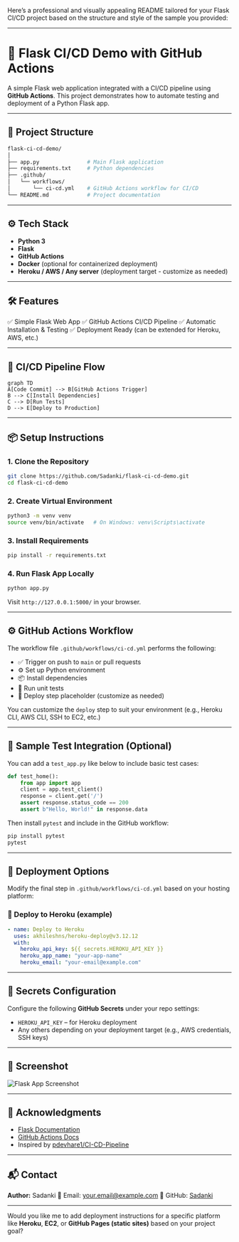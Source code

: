Here’s a professional and visually appealing README tailored for your Flask CI/CD project based on the structure and style of the sample you provided:

---

# 🚀 Flask CI/CD Demo with GitHub Actions

A simple Flask web application integrated with a CI/CD pipeline using **GitHub Actions**. This project demonstrates how to automate testing and deployment of a Python Flask app.

---

## 📁 Project Structure

```bash
flask-ci-cd-demo/
│
├── app.py               # Main Flask application
├── requirements.txt     # Python dependencies
├── .github/
│   └── workflows/
│       └── ci-cd.yml    # GitHub Actions workflow for CI/CD
└── README.md            # Project documentation
```

---

## ⚙️ Tech Stack

* **Python 3**
* **Flask**
* **GitHub Actions**
* **Docker** (optional for containerized deployment)
* **Heroku / AWS / Any server** (deployment target - customize as needed)

---

## 🛠️ Features

✅ Simple Flask Web App
✅ GitHub Actions CI/CD Pipeline
✅ Automatic Installation & Testing
✅ Deployment Ready (can be extended for Heroku, AWS, etc.)

---

## 🔁 CI/CD Pipeline Flow

```mermaid
graph TD
A[Code Commit] --> B[GitHub Actions Trigger]
B --> C[Install Dependencies]
C --> D[Run Tests]
D --> E[Deploy to Production]
```

---

## 📦 Setup Instructions

### 1. Clone the Repository

```bash
git clone https://github.com/Sadanki/flask-ci-cd-demo.git
cd flask-ci-cd-demo
```

### 2. Create Virtual Environment

```bash
python3 -m venv venv
source venv/bin/activate   # On Windows: venv\Scripts\activate
```

### 3. Install Requirements

```bash
pip install -r requirements.txt
```

### 4. Run Flask App Locally

```bash
python app.py
```

Visit `http://127.0.0.1:5000/` in your browser.

---

## ⚙️ GitHub Actions Workflow

The workflow file `.github/workflows/ci-cd.yml` performs the following:

* ✅ Trigger on push to `main` or pull requests
* ⚙️ Set up Python environment
* 📦 Install dependencies
* 🧪 Run unit tests
* 🚀 Deploy step placeholder (customize as needed)

You can customize the `deploy` step to suit your environment (e.g., Heroku CLI, AWS CLI, SSH to EC2, etc.)

---

## 🧪 Sample Test Integration (Optional)

You can add a `test_app.py` like below to include basic test cases:

```python
def test_home():
    from app import app
    client = app.test_client()
    response = client.get('/')
    assert response.status_code == 200
    assert b"Hello, World!" in response.data
```

Then install `pytest` and include in the GitHub workflow:

```bash
pip install pytest
pytest
```

---

## 🚀 Deployment Options

Modify the final step in `.github/workflows/ci-cd.yml` based on your hosting platform:

### 🔸 Deploy to Heroku (example)

```yaml
- name: Deploy to Heroku
  uses: akhileshns/heroku-deploy@v3.12.12
  with:
    heroku_api_key: ${{ secrets.HEROKU_API_KEY }}
    heroku_app_name: "your-app-name"
    heroku_email: "your-email@example.com"
```

---

## 🔐 Secrets Configuration

Configure the following **GitHub Secrets** under your repo settings:

* `HEROKU_API_KEY` – for Heroku deployment
* Any others depending on your deployment target (e.g., AWS credentials, SSH keys)

---

## 📸 Screenshot

![Flask App Screenshot](https://via.placeholder.com/800x400.png?text=Hello+World+Flask+App)

---

## 🙌 Acknowledgments

* [Flask Documentation](https://flask.palletsprojects.com/)
* [GitHub Actions Docs](https://docs.github.com/en/actions)
* Inspired by [pdevhare1/CI-CD-Pipeline](https://github.com/pdevhare1/CI-CD-Pipeline)

---

## 📬 Contact

**Author:** Sadanki
📧 Email: [your.email@example.com](mailto:your.email@example.com)
🔗 GitHub: [Sadanki](https://github.com/Sadanki)

---

Would you like me to add deployment instructions for a specific platform like **Heroku**, **EC2**, or **GitHub Pages (static sites)** based on your project goal?
